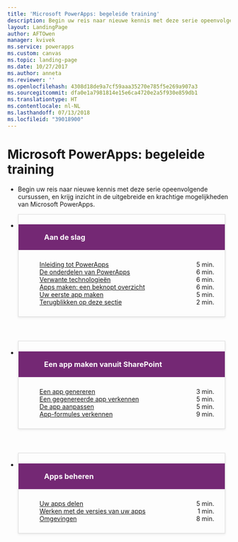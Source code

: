 ```yaml
---
title: 'Microsoft PowerApps: begeleide training'
description: Begin uw reis naar nieuwe kennis met deze serie opeenvolgende cursussen, en krijg inzicht in de uitgebreide en krachtige mogelijkheden van Microsoft PowerApps.
layout: LandingPage
author: AFTOwen
manager: kvivek
ms.service: powerapps
ms.custom: canvas
ms.topic: landing-page
ms.date: 10/27/2017
ms.author: anneta
ms.reviewer: ''
ms.openlocfilehash: 4308d18de9a7cf59aaa35270e785f5e269a907a3
ms.sourcegitcommit: dfa0e1a7981814e15e6ca4720e2a5f930e859db1
ms.translationtype: HT
ms.contentlocale: nl-NL
ms.lasthandoff: 07/13/2018
ms.locfileid: "39018900"
---
```

<div id="main" class="v2">
    <div class="container">
        <h1>Microsoft PowerApps: begeleide training</h1>
        <ul id="databases" class="cardsL panelContent" style="display: block; margin: 0px;">
          <li class="fullSpan">
              <div class="container intro">
                  <p>Begin uw reis naar nieuwe kennis met deze serie opeenvolgende cursussen, en krijg inzicht in de uitgebreide en krachtige mogelijkheden van Microsoft PowerApps.</p>
              </div>
          </li>
          <li>
            <div class="cardSize">
                <div class="cardPadding">
                  <div class="card" style="padding: 0 12px 54px 0;">
                      <div class="cardText" style="box-shadow: 0 2px 5px #e8e8e8; border: 1px solid #dbdbdb;">
                          <h3 class="bgdAccent1" style="padding: 8px; display: flex; background: #742874; font-weight: bold; border-bottom: 0; margin-bottom: 0; line-height: 42px; color: #ffffff">
                            <div class="cardImageOuter" style="margin: 0 8px 0 10px;">
                              <div class="cardImage" style="width: 32px;">
                                <img src="https://docs.microsoft.com/media/common/i_get-started.svg" alt="" data-linktype="absolute-path" class="x-hidden-focus" style="position: relative; top: 6px;">
                              </div>
                            </div>
Aan de slag </h3>
                          <ul class="noBullet" style="margin: 24px;">
                              <li style="display: flex; justify-content: space-between;">
                                <a class="barLink" href="get-started.yml?tutorial-step=1">Inleiding tot PowerApps</a>
                                <span style="margin-left: 32px; align-self: center;">5 min.</span>
                              </li>
                              <li style="display: flex; justify-content: space-between;">
                                <a class="barLink" href="get-started.yml?tutorial-step=2">De onderdelen van PowerApps</a>
                                <span style="margin-left: 32px; align-self: center;">6 min.</span>
                              </li>
                              <li style="display: flex; justify-content: space-between;">
                                <a class="barLink" href="get-started.yml?tutorial-step=3">Verwante technologieën</a>
                                <span style="margin-left: 32px; align-self: center;">6 min.</span>
                              </li>
                              <li style="display: flex; justify-content: space-between;">
                                <a class="barLink" href="get-started.yml?tutorial-step=4">Apps maken: een beknopt overzicht</a>
                                <span style="margin-left: 32px; align-self: center;">6 min.</span>
                              </li>
                              <li style="display: flex; justify-content: space-between;">
                                <a class="barLink" href="get-started.yml?tutorial-step=5">Uw eerste app maken</a>
                                <span style="margin-left: 32px; align-self: center;">5 min.</span>
                              </li>
                              <li style="display: flex; justify-content: space-between;">
                                <a class="barLink" href="get-started.yml?tutorial-step=6">Terugblikken op deze sectie</a>
                                <span style="margin-left: 32px; align-self: center;">2 min.</span>
                              </li>
                          </ul>
                      </div>
                    </div>
                </div>
            </div>
          </li>
          <li>
            <div class="cardSize">
                <div class="cardPadding">
                  <div class="card" style="padding: 0 12px 54px 0;">
                      <div class="cardText" style="box-shadow: 0 2px 5px #e8e8e8; border: 1px solid #dbdbdb;">
                          <h3 class="bgdAccent1" style="padding: 8px; display: flex; background: #742874; font-weight: bold; border-bottom: 0; margin-bottom: 0; line-height: 42px; color: #ffffff">
                            <div class="cardImageOuter" style="margin: 0 8px 0 10px;">
                              <div class="cardImage" style="width: 32px;">
                                <img src="includes/media/index/i_sharepoint-list-white.svg" alt="" data-linktype="absolute-path" class="x-hidden-focus" style="position: relative; top: 6px;">
                              </div>
                            </div>
Een app maken vanuit SharePoint </h3>
                          <ul class="noBullet" style="margin: 24px;">
                              <li style="display: flex; justify-content: space-between;">
                                <a class="barLink" href="create-app-sharepoint.yml?tutorial-step=1">Een app genereren</a>
                                <span style="margin-left: 32px; align-self: center;">3 min.</span>
                              </li>
                              <li style="display: flex; justify-content: space-between;">
                                <a class="barLink" href="create-app-sharepoint.yml?tutorial-step=2">Een gegenereerde app verkennen</a>
                                <span style="margin-left: 32px; align-self: center;">5 min.</span>
                              </li>
                              <li style="display: flex; justify-content: space-between;">
                                <a class="barLink" href="create-app-sharepoint.yml?tutorial-step=3">De app aanpassen</a>
                                <span style="margin-left: 32px; align-self: center;">5 min.</span>
                              </li>
                              <li style="display: flex; justify-content: space-between;">
                                <a class="barLink" href="create-app-sharepoint.yml?tutorial-step=4">App-formules verkennen</a>
                                <span style="margin-left: 32px; align-self: center;">9 min.</span>
                              </li>
                            </ul>
                      </div>
                    </div>
                </div>
            </div>
          </li>
          <li>
            <div class="cardSize">
                <div class="cardPadding">
                  <div class="card" style="padding: 0 12px 54px 0;">
                      <div class="cardText" style="box-shadow: 0 2px 5px #e8e8e8; border: 1px solid #dbdbdb;">
                          <h3 class="bgdAccent1" style="padding: 8px; display: flex; background: #742874; font-weight: bold; border-bottom: 0; margin-bottom: 0; line-height: 42px; color: #ffffff">
                            <div class="cardImageOuter" style="margin: 0 8px 0 10px;">
                              <div class="cardImage" style="width: 32px;">
                                <img src="https://docs.microsoft.com/media/common/i_management.svg" alt="" data-linktype="absolute-path" class="x-hidden-focus" style="position: relative; top: 6px;">
                              </div>
                            </div>
Apps beheren </h3>
                          <ul class="noBullet" style="margin: 24px;">
                              <li style="display: flex; justify-content: space-between;">
                                <a class="barLink" href="manage-apps.yml?tutorial-step=1">Uw apps delen</a>
                                <span style="margin-left: 32px; align-self: center;">5 min.</span>
                              </li>
                              <li style="display: flex; justify-content: space-between;">
                                <a class="barLink" href="manage-apps.yml?tutorial-step=2">Werken met de versies van uw apps</a>
                                <span style="margin-left: 32px; align-self: center;">1 min.</span>
                              </li>
                              <li style="display: flex; justify-content: space-between;">
                                <a class="barLink" href="manage-apps.yml?tutorial-step=3">Omgevingen</a>
                                <span style="margin-left: 32px; align-self: center;">8 min.</span>
                              </li>
                          </ul>
                      </div>
                    </div>
                </div>
            </div>
          </li>
      </ul>
    </div>
</div>
